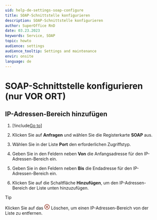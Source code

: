 ```yaml
---
uid: help-de-settings-soap-configure
title: SOAP-Schnittstelle konfigurieren
description: SOAP-Schnittstelle konfigurieren
author: SuperOffice RnD
date: 03.23.2023
keywords: Service, SOAP
topic: howto
audience: settings
audience_tooltip: Settings and maintenance
envir: onsite
language: de
---
```


# SOAP-Schnittstelle konfigurieren (nur VOR ORT)

## IP-Adressen-Bereich hinzufügen

1. [!include[Go to](../../learn/includes/goto-sm.md)]

1. Klicken Sie auf **Anfragen** und wählen Sie die Registerkarte **SOAP** aus.

1. Wählen Sie in der Liste **Port** den erforderlichen Zugriffstyp.

1. Geben Sie in den Feldern neben **Von** die Anfangsadresse für den IP-Adressen-Bereich ein.

1. Geben Sie in den Feldern neben **Bis** die Endadresse für den IP-Adressen-Bereich ein.

1. Klicken Sie auf die Schaltfläche **Hinzufügen**, um den IP-Adressen-Bereich der Liste unten hinzuzufügen.

> [!TIP]
> Klicken Sie auf das ![Symbol][img1] Löschen, um einen IP-Adressen-Bereich von der Liste zu entfernen.

<!-- Referenced links -->

<!-- Referenced images -->
[img1]: ../../../../common/icons/delete-circle-red.png
